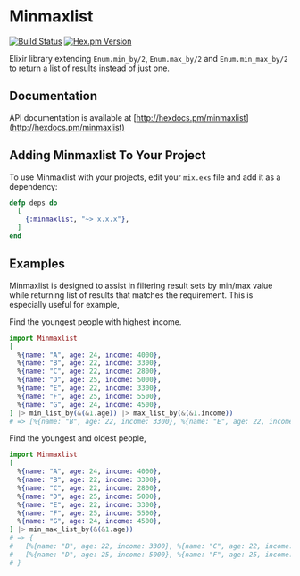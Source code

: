 Minmaxlist
========
[![Build Status](https://travis-ci.org/seantanly/elixir-minmaxlist.svg?branch=master)](https://travis-ci.org/seantanly/elixir-minmaxlist)
[![Hex.pm Version](http://img.shields.io/hexpm/v/minmaxlist.svg?style=flat)](https://hex.pm/packages/minmaxlist)

Elixir library extending `Enum.min_by/2`, `Enum.max_by/2` and `Enum.min_max_by/2` to return a list of results instead of just one.


## Documentation

API documentation is available at [http://hexdocs.pm/minmaxlist](http://hexdocs.pm/minmaxlist)

## Adding Minmaxlist To Your Project

To use Minmaxlist with your projects, edit your `mix.exs` file and add it as a dependency:

```elixir
defp deps do
  [
    {:minmaxlist, "~> x.x.x"},
  ]
end
```

## Examples

Minmaxlist is designed to assist in filtering result sets by min/max value while returning list of results that matches the requirement. This is especially useful for example, 


Find the youngest people with highest income.

```elixir
import Minmaxlist
[
  %{name: "A", age: 24, income: 4000},
  %{name: "B", age: 22, income: 3300},
  %{name: "C", age: 22, income: 2800},
  %{name: "D", age: 25, income: 5000},
  %{name: "E", age: 22, income: 3300},
  %{name: "F", age: 25, income: 5500},
  %{name: "G", age: 24, income: 4500},
] |> min_list_by(&(&1.age)) |> max_list_by(&(&1.income))
# => [%{name: "B", age: 22, income: 3300}, %{name: "E", age: 22, income: 3300}]
```

Find the youngest and oldest people,

```elixir
import Minmaxlist
[
  %{name: "A", age: 24, income: 4000},
  %{name: "B", age: 22, income: 3300},
  %{name: "C", age: 22, income: 2800},
  %{name: "D", age: 25, income: 5000},
  %{name: "E", age: 22, income: 3300},
  %{name: "F", age: 25, income: 5500},
  %{name: "G", age: 24, income: 4500},
] |> min_max_list_by(&(&1.age)) 
# => {
#   [%{name: "B", age: 22, income: 3300}, %{name: "C", age: 22, income: 2800}, %{name: "E", age: 22, income: 3300}],
#   [%{name: "D", age: 25, income: 5000}, %{name: "F", age: 25, income: 5500}]
# }
```

